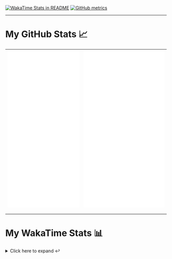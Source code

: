 [![WakaTime Stats in README](https://github.com/LOsioChico/LOsioChico/actions/workflows/waka.yml/badge.svg)](https://github.com/LOsioChico/LOsioChico/actions/workflows/waka.yml) [![GitHub metrics](https://github.com/LOsioChico/LOsioChico/actions/workflows/metrics.yml/badge.svg)](https://github.com/LOsioChico/LOsioChico/actions/workflows/metrics.yml)

---

# My GitHub Stats 📈

| ![](./assets/metrics.svg) | ![](./assets/metrics2.svg) |
| ------------------------- | -------------------------- |

---

# My WakaTime Stats 📊

<details>
<summary>Click here to expand ↩️</summary>
<br>

<!--START_SECTION:waka-->
![Code Time](http://img.shields.io/badge/Code%20Time-2%2C065%20hrs%206%20mins-blue)

![Lines of code](https://img.shields.io/badge/From%20Hello%20World%20I%27ve%20Written-387.6%20thousand%20lines%20of%20code-blue)

**🐱 My GitHub Data** 

> 📦 665.5 kB Used in GitHub's Storage 
 > 
> 🚫 Not Opted to Hire
 > 
> 📜 28 Public Repositories 
 > 
> 🔑 32 Private Repositories 
 > 
**I'm a Night 🦉** 

```text
🌞 Morning                606 commits         ███░░░░░░░░░░░░░░░░░░░░░░   13.90 % 
🌆 Daytime                1362 commits        ████████░░░░░░░░░░░░░░░░░   31.24 % 
🌃 Evening                1496 commits        █████████░░░░░░░░░░░░░░░░   34.31 % 
🌙 Night                  896 commits         █████░░░░░░░░░░░░░░░░░░░░   20.55 % 
```
📅 **I'm Most Productive on Thursday** 

```text
Monday                   610 commits         ███░░░░░░░░░░░░░░░░░░░░░░   13.99 % 
Tuesday                  652 commits         ████░░░░░░░░░░░░░░░░░░░░░   14.95 % 
Wednesday                488 commits         ███░░░░░░░░░░░░░░░░░░░░░░   11.19 % 
Thursday                 798 commits         █████░░░░░░░░░░░░░░░░░░░░   18.30 % 
Friday                   665 commits         ████░░░░░░░░░░░░░░░░░░░░░   15.25 % 
Saturday                 744 commits         ████░░░░░░░░░░░░░░░░░░░░░   17.06 % 
Sunday                   403 commits         ██░░░░░░░░░░░░░░░░░░░░░░░   09.24 % 
```


📊 **This Week I Spent My Time On** 

```text
💬 Programming Languages: 
Scala                    14 hrs 11 mins      ██████████████████████░░░   87.94 % 
Markdown                 1 hr 10 mins        ██░░░░░░░░░░░░░░░░░░░░░░░   07.23 % 
Other                    17 mins             ░░░░░░░░░░░░░░░░░░░░░░░░░   01.79 % 
JSON                     16 mins             ░░░░░░░░░░░░░░░░░░░░░░░░░   01.73 % 
Python                   10 mins             ░░░░░░░░░░░░░░░░░░░░░░░░░   01.12 % 
```

**I Mostly Code in TypeScript** 

```text
TypeScript               33 repos            █████████████░░░░░░░░░░░░   52.38 % 
Scala                    8 repos             ███░░░░░░░░░░░░░░░░░░░░░░   12.70 % 
JavaScript               6 repos             ██░░░░░░░░░░░░░░░░░░░░░░░   09.52 % 
CSS                      5 repos             ██░░░░░░░░░░░░░░░░░░░░░░░   07.94 % 
Java                     2 repos             █░░░░░░░░░░░░░░░░░░░░░░░░   03.17 % 
```




 Last Updated on 18/03/2025 01:04:43 UTC
<!--END_SECTION:waka-->

## </details>
